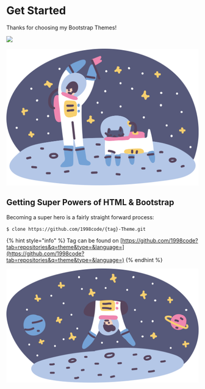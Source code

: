 # Get Started

Thanks for choosing my Bootstrap Themes!

![](https://github.com/1998code/Bootstrap-Themes/workflows/CI/badge.svg)

![](.gitbook/assets/pluto-welcome.svg)

## Getting Super Powers of HTML & Bootstrap

Becoming a super hero is a fairly straight forward process:

```
$ clone https://github.com/1998code/{tag}-Theme.git
```

{% hint style="info" %}
 Tag can be found on [https://github.com/1998code?tab=repositories&q=theme&type=&language=](https://github.com/1998code?tab=repositories&q=theme&type=&language=)
{% endhint %}

![](.gitbook/assets/pluto-sign-up.svg)

